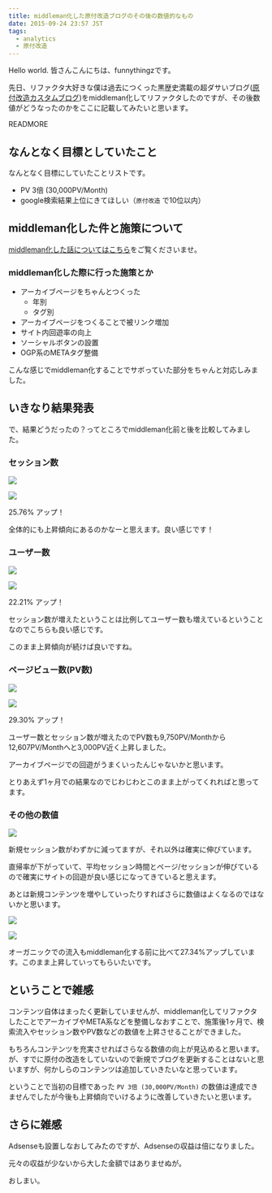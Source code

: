 ```yaml
---
title: middleman化した原付改造ブログのその後の数値的なもの
date: 2015-09-24 23:57 JST
tags:
  - analytics
  - 原付改造
---
```


Hello world. 皆さんこんにちは、funnythingzです。

先日、リファクタ大好きな僕は過去につくった黒歴史満載の超ダサいブログ([原付改造カスタムブログ](http://www.makingmachinez.com))をmiddleman化してリファクタしたのですが、その後数値がどうなったのかをここに記載してみたいと思います。

READMORE

## なんとなく目標としていたこと

なんとなく目標にしていたことリストです。

- PV 3倍 (30,000PV/Month)
- google検索結果上位にきてほしい（`原付改造` で10位以内）

## middleman化した件と施策について

[middleman化した話についてはこちら](http://www.funnythingz.com/2015/08/22/makingmachinez.html)をご覧くださいませ。

### middleman化した際に行った施策とか

- アーカイブページをちゃんとつくった
  - 年別
  - タグ別
- アーカイブページをつくることで被リンク増加
- サイト内回遊率の向上
- ソーシャルボタンの設置
- OGP系のMETAタグ整備

こんな感じでmiddleman化することでサボっていた部分をちゃんと対応しみました。

## いきなり結果発表

で、結果どうだったの？ってところでmiddleman化前と後を比較してみました。

### セッション数

![](20150924/session2.png)

![](20150924/session1.png)

25.76% アップ！

全体的にも上昇傾向にあるのかなーと思えます。良い感じです！

### ユーザー数

![](20150924/user2.png)

![](20150924/user1.png)

22.21% アップ！

セッション数が増えたということは比例してユーザー数も増えているということなのでこちらも良い感じです。

このまま上昇傾向が続けば良いですね。

### ページビュー数(PV数)

![](20150924/pv2.png)

![](20150924/pv1.png)

29.30% アップ！

ユーザー数とセッション数が増えたのでPV数も9,750PV/Monthから12,607PV/Monthへと3,000PV近く上昇しました。

アーカイブページでの回遊がうまくいったんじゃないかと思います。

とりあえず1ヶ月での結果なのでじわじわとこのまま上がってくれればと思ってます。

### その他の数値

![](20150924/other.png)

新規セッション数がわずかに減ってますが、それ以外は確実に伸びています。

直帰率が下がっていて、平均セッション時間とページ/セッションが伸びているので確実にサイトの回遊が良い感じになってきていると思えます。

あとは新規コンテンツを増やしていったりすればさらに数値はよくなるのではないかと思います。

![](20150924/search.png)

![](20150924/organic.png)

オーガニックでの流入もmiddleman化する前に比べて27.34%アップしています。このまま上昇していってもらいたいです。

## ということで雑感

コンテンツ自体はまったく更新していませんが、middleman化してリファクタしたことでアーカイブやMETA系などを整備しなおすことで、施策後1ヶ月で、検索流入やセッション数やPV数などの数値を上昇させることができました。

もちろんコンテンツを充実させればさらなる数値の向上が見込めると思います。が、すでに原付の改造をしていないので新規でブログを更新することはないと思いますが、何かしらのコンテンツは追加していきたいなと思っています。

ということで当初の目標であった `PV 3倍 (30,000PV/Month)` の数値は達成できませんでしたが今後も上昇傾向でいけるように改善していきたいと思います。

## さらに雑感

Adsenseも設置しなおしてみたのですが、Adsenseの収益は倍になりました。

元々の収益が少ないから大した金額ではありませぬが。

おしまい。
